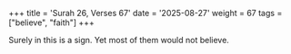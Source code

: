 +++
title = 'Surah 26, Verses 67'
date = '2025-08-27'
weight = 67
tags = ["believe", "faith"]
+++

Surely in this is a sign. Yet most of them would not believe.